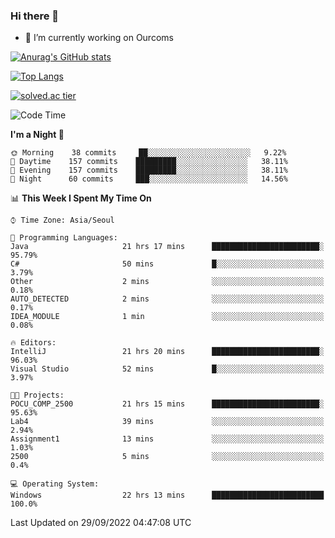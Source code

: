 ### Hi there 👋

- 🔭 I’m currently working on Ourcoms

<!--
**Rhange/Rhange** is a ✨ _special_ ✨ repository because its `README.md` (this file) appears on your GitHub profile.

Here are some ideas to get you started:

- 🌱 I’m currently learning ...
- 👯 I’m looking to collaborate on ...
- 🤔 I’m looking for help with ...
- 💬 Ask me about ...
- 📫 How to reach me: ...
- 😄 Pronouns: ...
- ⚡ Fun fact: ...
-->

[![Anurag's GitHub stats](https://github-readme-stats.vercel.app/api?username=rhange&show_icons=true&theme=gruvbox)](https://github.com/anuraghazra/github-readme-stats)

[![Top Langs](https://github-readme-stats.vercel.app/api/top-langs/?username=rhange&layout=compact&theme=gruvbox)](https://github.com/anuraghazra/github-readme-stats)

[![solved.ac tier](http://mazassumnida.wtf/api/generate_badge?boj=rhange0511)](https://solved.ac/rhange0511)

  <!--START_SECTION:waka-->
![Code Time](http://img.shields.io/badge/Code%20Time-558%20hrs%2034%20mins-blue)

**I'm a Night 🦉** 

```text
🌞 Morning    38 commits     ██░░░░░░░░░░░░░░░░░░░░░░░   9.22% 
🌆 Daytime    157 commits    █████████░░░░░░░░░░░░░░░░   38.11% 
🌃 Evening    157 commits    █████████░░░░░░░░░░░░░░░░   38.11% 
🌙 Night      60 commits     ███░░░░░░░░░░░░░░░░░░░░░░   14.56%

```


📊 **This Week I Spent My Time On** 

```text
⌚︎ Time Zone: Asia/Seoul

💬 Programming Languages: 
Java                     21 hrs 17 mins      ████████████████████████░   95.79% 
C#                       50 mins             █░░░░░░░░░░░░░░░░░░░░░░░░   3.79% 
Other                    2 mins              ░░░░░░░░░░░░░░░░░░░░░░░░░   0.18% 
AUTO_DETECTED            2 mins              ░░░░░░░░░░░░░░░░░░░░░░░░░   0.17% 
IDEA_MODULE              1 min               ░░░░░░░░░░░░░░░░░░░░░░░░░   0.08%

🔥 Editors: 
IntelliJ                 21 hrs 20 mins      ████████████████████████░   96.03% 
Visual Studio            52 mins             █░░░░░░░░░░░░░░░░░░░░░░░░   3.97%

🐱‍💻 Projects: 
POCU_COMP_2500           21 hrs 15 mins      ████████████████████████░   95.63% 
Lab4                     39 mins             ░░░░░░░░░░░░░░░░░░░░░░░░░   2.94% 
Assignment1              13 mins             ░░░░░░░░░░░░░░░░░░░░░░░░░   1.03% 
2500                     5 mins              ░░░░░░░░░░░░░░░░░░░░░░░░░   0.4%

💻 Operating System: 
Windows                  22 hrs 13 mins      █████████████████████████   100.0%

```


 Last Updated on 29/09/2022 04:47:08 UTC
<!--END_SECTION:waka-->
